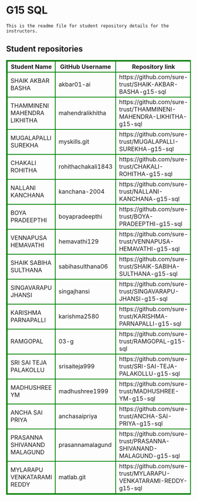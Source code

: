 # G15 SQL
    This is the readme file for student repository details for the instructors.
## Student repositories 
<table style="border : 2px solid green; width:100%;">
<tr >
<th style="border : 2px solid green;">Student Name</th>
<th style="border : 2px solid green;">GitHub Username</th>
<th style="border : 2px solid green;">Repository link</th>
</tr>
<tr style="border : 2px solid green;">
<td style="border : 2px solid green;">SHAIK AKBAR BASHA</td> 

<td style="border : 2px solid green;">akbar01-ai</td> 

<td style="border : 2px solid green;">https://github.com/sure-trust/SHAIK-AKBAR-BASHA-g15-sql</td> 
</tr>

<tr style="border : 2px solid green;">
<td style="border : 2px solid green;">THAMMINENI MAHENDRA LIKHITHA</td> 

<td style="border : 2px solid green;">mahendralikhitha</td> 

<td style="border : 2px solid green;">https://github.com/sure-trust/THAMMINENI-MAHENDRA-LIKHITHA-g15-sql</td> 
</tr>

<tr style="border : 2px solid green;">
<td style="border : 2px solid green;">MUGALAPALLI SUREKHA</td> 

<td style="border : 2px solid green;">myskills.git</td> 

<td style="border : 2px solid green;">https://github.com/sure-trust/MUGALAPALLI-SUREKHA-g15-sql</td> 
</tr>

<tr style="border : 2px solid green;">
<td style="border : 2px solid green;">CHAKALI ROHITHA</td> 

<td style="border : 2px solid green;">rohithachakali1843</td> 

<td style="border : 2px solid green;">https://github.com/sure-trust/CHAKALI-ROHITHA-g15-sql</td> 
</tr>

<tr style="border : 2px solid green;">
<td style="border : 2px solid green;">NALLANI KANCHANA</td> 

<td style="border : 2px solid green;">kanchana-2004</td> 

<td style="border : 2px solid green;">https://github.com/sure-trust/NALLANI-KANCHANA-g15-sql</td> 
</tr>

<tr style="border : 2px solid green;">
<td style="border : 2px solid green;">BOYA PRADEEPTHI</td> 

<td style="border : 2px solid green;">boyapradeepthi</td> 

<td style="border : 2px solid green;">https://github.com/sure-trust/BOYA-PRADEEPTHI-g15-sql</td> 
</tr>

<tr style="border : 2px solid green;">
<td style="border : 2px solid green;">VENNAPUSA HEMAVATHI</td> 

<td style="border : 2px solid green;">hemavathi129</td> 

<td style="border : 2px solid green;">https://github.com/sure-trust/VENNAPUSA-HEMAVATHI-g15-sql</td> 
</tr>

<tr style="border : 2px solid green;">
<td style="border : 2px solid green;">SHAIK SABIHA SULTHANA</td> 

<td style="border : 2px solid green;">sabihasulthana06</td> 

<td style="border : 2px solid green;">https://github.com/sure-trust/SHAIK-SABIHA-SULTHANA-g15-sql</td> 
</tr>

<tr style="border : 2px solid green;">
<td style="border : 2px solid green;">SINGAVARAPU JHANSI</td> 

<td style="border : 2px solid green;">singajhansi</td> 

<td style="border : 2px solid green;">https://github.com/sure-trust/SINGAVARAPU-JHANSI-g15-sql</td> 
</tr>

<tr style="border : 2px solid green;">
<td style="border : 2px solid green;">KARISHMA PARNAPALLI</td> 

<td style="border : 2px solid green;">karishma2580</td> 

<td style="border : 2px solid green;">https://github.com/sure-trust/KARISHMA-PARNAPALLI-g15-sql</td> 
</tr>

<tr style="border : 2px solid green;">
<td style="border : 2px solid green;">RAMGOPAL</td> 

<td style="border : 2px solid green;">03-g</td> 

<td style="border : 2px solid green;">https://github.com/sure-trust/RAMGOPAL-g15-sql</td> 
</tr>

<tr style="border : 2px solid green;">
<td style="border : 2px solid green;">SRI SAI TEJA PALAKOLLU</td> 

<td style="border : 2px solid green;">srisaiteja999</td> 

<td style="border : 2px solid green;">https://github.com/sure-trust/SRI-SAI-TEJA-PALAKOLLU-g15-sql</td> 
</tr>

<tr style="border : 2px solid green;">
<td style="border : 2px solid green;">MADHUSHREE YM</td> 

<td style="border : 2px solid green;">madhushree1999</td> 

<td style="border : 2px solid green;">https://github.com/sure-trust/MADHUSHREE-YM-g15-sql</td> 
</tr>

<tr style="border : 2px solid green;">
<td style="border : 2px solid green;">ANCHA SAI PRIYA</td> 

<td style="border : 2px solid green;">anchasaipriya</td> 

<td style="border : 2px solid green;">https://github.com/sure-trust/ANCHA-SAI-PRIYA-g15-sql</td> 
</tr>

<tr style="border : 2px solid green;">
<td style="border : 2px solid green;">PRASANNA SHIVANAND MALAGUND</td> 

<td style="border : 2px solid green;">prasannamalagund</td> 

<td style="border : 2px solid green;">https://github.com/sure-trust/PRASANNA-SHIVANAND-MALAGUND-g15-sql</td> 
</tr>

<tr style="border : 2px solid green;">
<td style="border : 2px solid green;">MYLARAPU VENKATARAMI REDDY</td> 

<td style="border : 2px solid green;">matlab.git</td> 

<td style="border : 2px solid green;">https://github.com/sure-trust/MYLARAPU-VENKATARAMI-REDDY-g15-sql</td> 
</tr>
